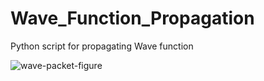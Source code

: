 # Wave_Function_Propagation
Python script for propagating Wave function

![wave-packet-figure](https://user-images.githubusercontent.com/89647386/146967912-e652a6db-6cc8-4908-b398-a8a88267b98b.jpg)
